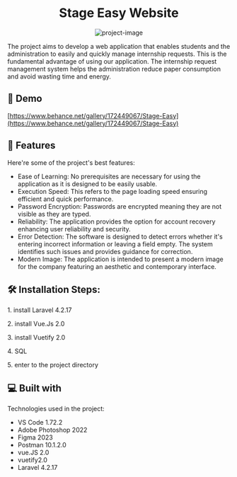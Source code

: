 <h1 align="center" id="title">Stage Easy Website</h1>

<p align="center"><img src="https://mir-s3-cdn-cf.behance.net/projects/404/0d7bc1172449067.Y3JvcCwzMTk2LDI0OTksMTg5LDA.jpg" alt="project-image"></p>

<p id="description">The project aims to develop a web application that enables students and the administration to easily and quickly manage internship requests. This is the fundamental advantage of using our application. The internship request management system helps the administration reduce paper consumption and avoid wasting time and energy.</p>

<h2>🚀 Demo</h2>

[https://www.behance.net/gallery/172449067/Stage-Easy](https://www.behance.net/gallery/172449067/Stage-Easy)

  
  
<h2>🧐 Features</h2>

Here're some of the project's best features:

*   Ease of Learning: No prerequisites are necessary for using the application as it is designed to be easily usable.
*   Execution Speed: This refers to the page loading speed ensuring efficient and quick performance.
*   Password Encryption: Passwords are encrypted meaning they are not visible as they are typed.
*   Reliability: The application provides the option for account recovery enhancing user reliability and security.
*   Error Detection: The software is designed to detect errors whether it's entering incorrect information or leaving a field empty. The system identifies such issues and provides guidance for correction.
*   Modern Image: The application is intended to present a modern image for the company featuring an aesthetic and contemporary interface.

<h2>🛠️ Installation Steps:</h2>

<p>1. install Laravel 4.2.17</p>

<p>2. install Vue.Js 2.0</p>

<p>3. install Vuetify 2.0</p>

<p>4. SQL</p>

<p>5. enter to the project directory</p>

  
  
<h2>💻 Built with</h2>

Technologies used in the project:

*   VS Code 1.72.2
*   Adobe Photoshop 2022
*   Figma 2023
*   Postman 10.1.2.0
*   vue.JS 2.0
*   vuetify2.0
*   Laravel 4.2.17
